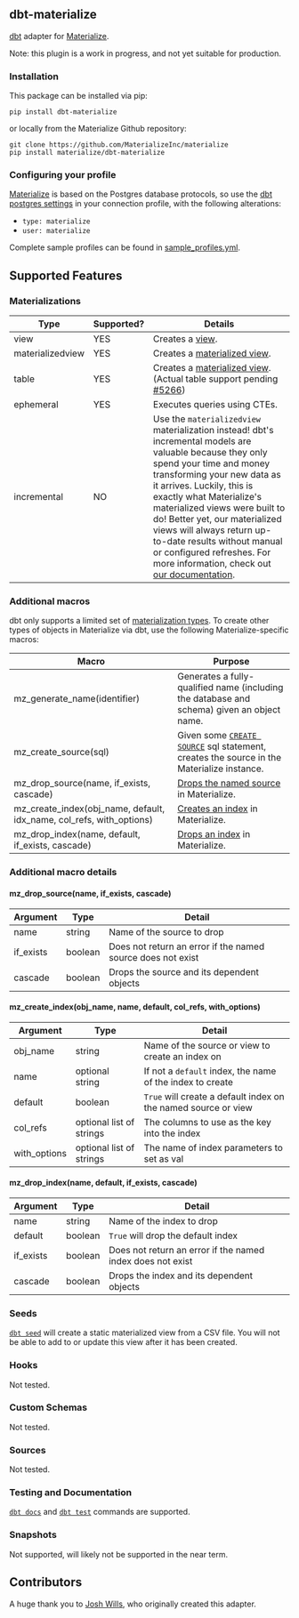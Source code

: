 ## dbt-materialize

[dbt](https://www.getdbt.com/) adapter for [Materialize](http://materialize.io).

Note: this plugin is a work in progress, and not yet suitable for production.

### Installation

This package can be installed via pip:
```nofmt
pip install dbt-materialize
```

or locally from the Materialize Github repository:
```nofmt
git clone https://github.com/MaterializeInc/materialize
pip install materialize/dbt-materialize
```

### Configuring your profile

[Materialize](http://materialize.io) is based on the Postgres database protocols, so use the
[dbt postgres settings](https://docs.getdbt.com/docs/profile-postgres) in your connection profile,
with the following alterations:
- `type: materialize`
- `user: materialize`

Complete sample profiles can be found in [sample_profiles.yml](https://github.com/MaterializeInc/materialize/blob/main/misc/dbt-materialize/dbt/include/materialize/sample_profiles.yml).

## Supported Features

### Materializations

Type | Supported? | Details
-----|------------|----------------
view | YES | Creates a [view](https://materialize.com/docs/sql/create-view/#main).
materializedview | YES | Creates a [materialized view](https://materialize.com/docs/sql/create-materialized-view/#main).
table | YES | Creates a [materialized view](https://materialize.com/docs/sql/create-materialized-view/#main). (Actual table support pending [#5266](https://github.com/MaterializeInc/materialize/issues/5266))
ephemeral | YES | Executes queries using CTEs.
incremental | NO | Use the `materializedview` materialization instead! dbt's incremental models are valuable because they only spend your time and money transforming your new data as it arrives. Luckily, this is exactly what Materialize's materialized views were built to do! Better yet, our materialized views will always return up-to-date results without manual or configured refreshes. For more information, check out [our documentation](https://materialize.com/docs/).

### Additional macros

dbt only supports a limited set of [materialization types](https://docs.getdbt.com/docs/building-a-dbt-project/building-models/materializations). To create other types of objects in Materialize
via dbt, use the following Materialize-specific macros:

Macro | Purpose
------|----------
mz_generate_name(identifier) | Generates a fully-qualified name (including the database and schema) given an object name.
mz_create_source(sql) | Given some [`CREATE SOURCE`](https://materialize.com/docs/sql/create-source/) sql statement, creates the source in the Materialize instance.
mz_drop_source(name, if_exists, cascade) | [Drops the named source](https://materialize.com/docs/sql/drop-source/) in Materialize.
mz_create_index(obj_name, default, idx_name, col_refs, with_options) | [Creates an index](https://materialize.com/docs/sql/create-index/) in Materialize.
mz_drop_index(name, default, if_exists, cascade) | [Drops an index](https://materialize.com/docs/sql/drop-index/) in Materialize.

### Additional macro details

#### mz_drop_source(name, if_exists, cascade)

Argument | Type | Detail
---------|------|--------
name     | string | Name of the source to drop
if_exists | boolean | Does not return an error if the named source does not exist
cascade | boolean | Drops the source and its dependent objects

#### mz_create_index(obj_name, name, default, col_refs, with_options)

Argument | Type | Detail
---------|------|--------
obj_name | string | Name of the source or view to create an index on
name | optional string | If not a `default` index, the name of the index to create
default | boolean | `True` will create a default index on the named source or view
col_refs | optional list of strings | The columns to use as the key into the index
with_options | optional list of strings | The name of index parameters to set as val

#### mz_drop_index(name, default, if_exists, cascade)

Argument | Type | Detail
---------|------|--------
name | string | Name of the index to drop
default | boolean | `True` will drop the default index
if_exists | boolean | Does not return an error if the named index does not exist
cascade | boolean | Drops the index and its dependent objects

### Seeds

[`dbt seed`](https://docs.getdbt.com/reference/commands/seed/) will create a static materialized
view from a CSV file. You will not be able to add to or update this view after it has been created.

### Hooks

Not tested.

### Custom Schemas

Not tested.

### Sources

Not tested.

### Testing and Documentation

[`dbt docs`](https://docs.getdbt.com/reference/commands/cmd-docs) and [`dbt test`](https://docs.getdbt.com/reference/commands/test)
commands are supported.

### Snapshots

Not supported, will likely not be supported in the near term.

## Contributors

A huge thank you to [Josh Wills](https://github.com/jwills), who originally created this adapter.
